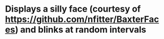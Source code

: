 # Displays a silly face (courtesy of https://github.com/nfitter/BaxterFaces) and blinks at random intervals
